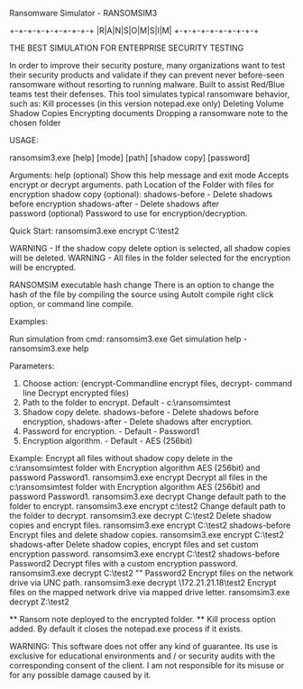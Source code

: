 Ransomware Simulator - RANSOMSIM3

 +-+-+-+-+-+-+-+-+-+
 |R|A|N|S|O|M|S|I|M|
 +-+-+-+-+-+-+-+-+-+

THE BEST SIMULATION FOR ENTERPRISE SECURITY TESTING


In order to improve their security posture, many organizations want to test their security products and validate if they can prevent never before-seen ransomware without resorting to running malware. 
Built to assist Red/Blue teams test their defenses. 
This tool simulates typical ransomware behavior, such as: 
Kill processes (in this version notepad.exe only)
 Deleting Volume Shadow Copies 
Encrypting documents
Dropping a ransomware note to the chosen folder 

USAGE:

ransomsim3.exe [help] [mode] [path] [shadow copy] [password]

Arguments: 
help (optional)				Show this help message and exit
mode 						Accepts encrypt or decrypt arguments.
path 						Location of the Folder with files for encryption
shadow copy (optional):
			shadows-before - Delete shadows before encryption
                                   shadows-after - Delete shadows after          
password (optional) 				Password to use for encryption/decryption. 

Quick Start: ransomsim3.exe encrypt C:\test2 

WARNING - If the shadow copy delete option is selected, all shadow copies will be deleted. 
WARNING - All files in the folder selected for the encryption will be encrypted. 

RANSOMSIM executable hash change
There is an option to change the hash of the file by compiling the source using AutoIt compile right click option, or command line compile.

Examples: 

Run simulation from cmd:
ransomsim3.exe <parameters>
Get simulation help - ransomsim3.exe help 


Parameters: 
1. Choose action: (encrypt-Commandline encrypt files, decrypt- command line Decrypt encrypted files) 
2. Path to the folder to encrypt. Default - c:\ransomsimtest 
3. Shadow copy delete. shadows-before - Delete shadows before encryption, shadows-after - Delete shadows after encryption. 
4. Password for encryption. - Default - Password1 
5. Encryption algorithm. - Default - AES (256bit) 

Example: 
Encrypt all files without shadow copy delete in the c:\ransomsimtest folder with Encryption algorithm AES (256bit) and password Password1.
ransomsim3.exe encrypt
Decrypt all files in the c:\ransomsimtest folder with Encryption algorithm AES (256bit) and password Password1. 
ransomsim3.exe decrypt 
Change default path to the folder to encrypt. 
ransomsim3.exe encrypt c:\test2 
Change default path to the folder to decrypt.
ransomsim3.exe decrypt C:\test2 
Delete shadow copies and encrypt files.
ransomsim3.exe encrypt C:\test2 shadows-before 
Encrypt files and delete shadow copies. 
ransomsim3.exe encrypt C:\test2 shadows-after 
Delete shadow copies, encrypt files and set custom encryption password. 
ransomsim3.exe encrypt C:\test2 shadows-before Password2 
Decrypt files with a custom encryption password. 
ransomsim3.exe decrypt C:\test2 "" Password2 
Encrypt files on the network drive via UNC path. 
ransomsim3.exe decrypt \172.21.21.18\test2 
Encrypt files on the mapped network drive via mapped drive letter. 
ransomsim3.exe decrypt Z:\test2 

** Ransom note deployed to the encrypted folder. 
** Kill process option added. By default it closes the notepad.exe process if it exists. 

WARNING:
This software does not offer any kind of guarantee. Its use is exclusive for educational environments and / or security audits with the corresponding consent of the client. I am not responsible for its misuse or for any possible damage caused by it.
